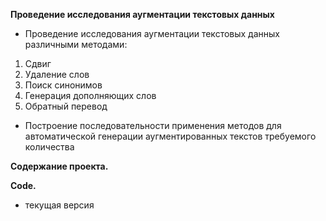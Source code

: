 **Проведение исследования аугментации текстовых данных**

- Проведение исследования аугментации текстовых данных различными методами:

1. Сдвиг
2. Удаление слов
3. Поиск синонимов
4. Генерация дополняющих слов
5. Обратный перевод

- Построение последовательности применения методов для автоматической генерации 
аугментированных текстов требуемого количества


**Содержание проекта.**

**Code.**


- текущая версия 


